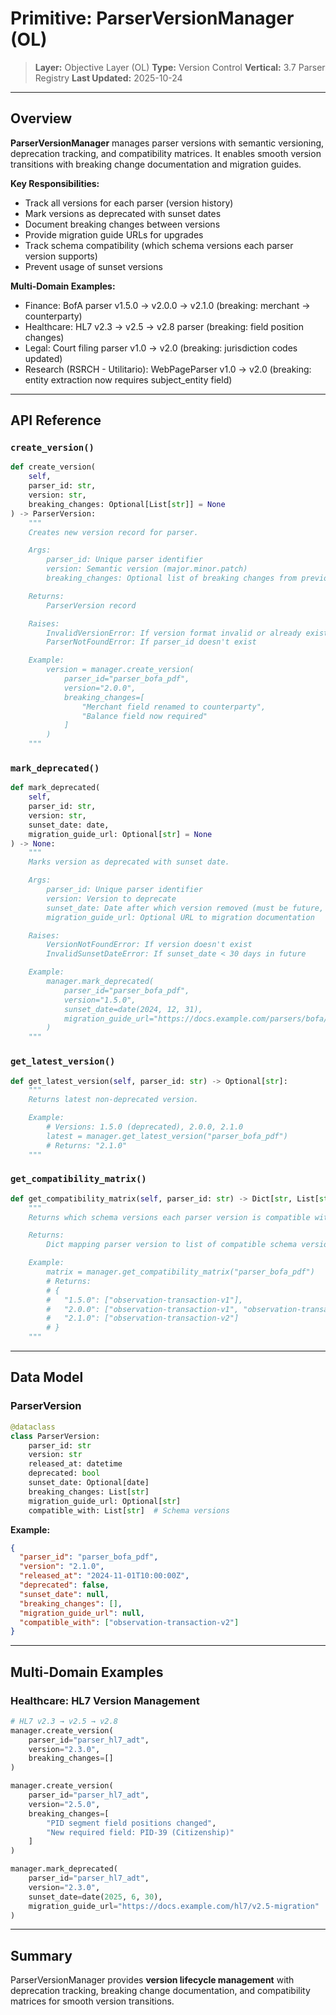 # Primitive: ParserVersionManager (OL)

> **Layer:** Objective Layer (OL)
> **Type:** Version Control
> **Vertical:** 3.7 Parser Registry
> **Last Updated:** 2025-10-24

---

## Overview

**ParserVersionManager** manages parser versions with semantic versioning, deprecation tracking, and compatibility matrices. It enables smooth version transitions with breaking change documentation and migration guides.

**Key Responsibilities:**
- Track all versions for each parser (version history)
- Mark versions as deprecated with sunset dates
- Document breaking changes between versions
- Provide migration guide URLs for upgrades
- Track schema compatibility (which schema versions each parser version supports)
- Prevent usage of sunset versions

**Multi-Domain Examples:**
- Finance: BofA parser v1.5.0 → v2.0.0 → v2.1.0 (breaking: merchant → counterparty)
- Healthcare: HL7 v2.3 → v2.5 → v2.8 parser (breaking: field position changes)
- Legal: Court filing parser v1.0 → v2.0 (breaking: jurisdiction codes updated)
- Research (RSRCH - Utilitario): WebPageParser v1.0 → v2.0 (breaking: entity extraction now requires subject_entity field)

---

## API Reference

### `create_version()`
```python
def create_version(
    self,
    parser_id: str,
    version: str,
    breaking_changes: Optional[List[str]] = None
) -> ParserVersion:
    """
    Creates new version record for parser.

    Args:
        parser_id: Unique parser identifier
        version: Semantic version (major.minor.patch)
        breaking_changes: Optional list of breaking changes from previous version

    Returns:
        ParserVersion record

    Raises:
        InvalidVersionError: If version format invalid or already exists
        ParserNotFoundError: If parser_id doesn't exist

    Example:
        version = manager.create_version(
            parser_id="parser_bofa_pdf",
            version="2.0.0",
            breaking_changes=[
                "Merchant field renamed to counterparty",
                "Balance field now required"
            ]
        )
    """
```

### `mark_deprecated()`
```python
def mark_deprecated(
    self,
    parser_id: str,
    version: str,
    sunset_date: date,
    migration_guide_url: Optional[str] = None
) -> None:
    """
    Marks version as deprecated with sunset date.

    Args:
        parser_id: Unique parser identifier
        version: Version to deprecate
        sunset_date: Date after which version removed (must be future, ≥30 days)
        migration_guide_url: Optional URL to migration documentation

    Raises:
        VersionNotFoundError: If version doesn't exist
        InvalidSunsetDateError: If sunset_date < 30 days in future

    Example:
        manager.mark_deprecated(
            parser_id="parser_bofa_pdf",
            version="1.5.0",
            sunset_date=date(2024, 12, 31),
            migration_guide_url="https://docs.example.com/parsers/bofa/v2-migration"
        )
    """
```

### `get_latest_version()`
```python
def get_latest_version(self, parser_id: str) -> Optional[str]:
    """
    Returns latest non-deprecated version.

    Example:
        # Versions: 1.5.0 (deprecated), 2.0.0, 2.1.0
        latest = manager.get_latest_version("parser_bofa_pdf")
        # Returns: "2.1.0"
    """
```

### `get_compatibility_matrix()`
```python
def get_compatibility_matrix(self, parser_id: str) -> Dict[str, List[str]]:
    """
    Returns which schema versions each parser version is compatible with.

    Returns:
        Dict mapping parser version to list of compatible schema versions

    Example:
        matrix = manager.get_compatibility_matrix("parser_bofa_pdf")
        # Returns:
        # {
        #   "1.5.0": ["observation-transaction-v1"],
        #   "2.0.0": ["observation-transaction-v1", "observation-transaction-v2"],
        #   "2.1.0": ["observation-transaction-v2"]
        # }
    """
```

---

## Data Model

### ParserVersion

```python
@dataclass
class ParserVersion:
    parser_id: str
    version: str
    released_at: datetime
    deprecated: bool
    sunset_date: Optional[date]
    breaking_changes: List[str]
    migration_guide_url: Optional[str]
    compatible_with: List[str]  # Schema versions
```

**Example:**
```json
{
  "parser_id": "parser_bofa_pdf",
  "version": "2.1.0",
  "released_at": "2024-11-01T10:00:00Z",
  "deprecated": false,
  "sunset_date": null,
  "breaking_changes": [],
  "migration_guide_url": null,
  "compatible_with": ["observation-transaction-v2"]
}
```

---

## Multi-Domain Examples

### Healthcare: HL7 Version Management

```python
# HL7 v2.3 → v2.5 → v2.8
manager.create_version(
    parser_id="parser_hl7_adt",
    version="2.3.0",
    breaking_changes=[]
)

manager.create_version(
    parser_id="parser_hl7_adt",
    version="2.5.0",
    breaking_changes=[
        "PID segment field positions changed",
        "New required field: PID-39 (Citizenship)"
    ]
)

manager.mark_deprecated(
    parser_id="parser_hl7_adt",
    version="2.3.0",
    sunset_date=date(2025, 6, 30),
    migration_guide_url="https://docs.example.com/hl7/v2.5-migration"
)
```

---

## Summary

ParserVersionManager provides **version lifecycle management** with deprecation tracking, breaking change documentation, and compatibility matrices for smooth version transitions.
